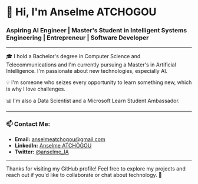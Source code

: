 # 👋 Hi, I'm Anselme ATCHOGOU

### Aspiring AI Engineer | Master's Student in Intelligent Systems Engineering | Entrepreneur | Software Developer

---

🎓 I hold a Bachelor's degree in Computer Science and Telecommunications and I'm currently pursuing a Master's in Artificial Intelligence. I'm passionate about new technologies, especially AI.

💡 I'm someone who seizes every opportunity to learn something new, which is why I love challenges.

📊 I'm also a Data Scientist and a Microsoft Learn Student Ambassador.

---

### 📫 Contact Me:

- **Email:** anselmeatchogou@gmail.com
- **LinkedIn:** [Anselme ATCHOGOU](https://www.linkedin.com/in/anselme-atchogou/)
- **Twitter:** [@anselme_IA](https://twitter.com/anselme_IA)

---

Thanks for visiting my GitHub profile! Feel free to explore my projects and reach out if you'd like to collaborate or chat about technology. 🚀
